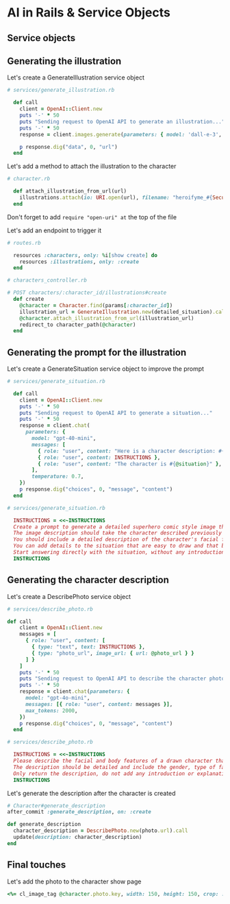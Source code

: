 # AI in Rails & Service Objects



## Service objects



## Generating the illustration

Let's create a GenerateIllustration service object

```rb
# services/generate_illustration.rb

  def call
    client = OpenAI::Client.new
    puts '-' * 50
    puts "Sending request to OpenAI API to generate an illustration..."
    puts '-' * 50
    response = client.images.generate(parameters: { model: 'dall-e-3', prompt: @situation })

    p response.dig("data", 0, "url")
  end
```


Let's add a method to attach the illustration to the character

```rb
# character.rb

  def attach_illustration_from_url(url)
    illustrations.attach(io: URI.open(url), filename: "heroifyme_#{SecureRandom.hex(8)}.png")
  end
```

Don't forget to add `require "open-uri" at` the top of the file


Let's add an endpoint to trigger it

```rb
# routes.rb

  resources :characters, only: %i[show create] do
    resources :illustrations, only: :create
  end
```


```rb
# characters_controller.rb

# POST characters/:character_id/illustrations#create
  def create
    @character = Character.find(params[:character_id])
    illustration_url = GenerateIllustration.new(detailed_situation).call
    @character.attach_illustration_from_url(illustration_url)
    redirect_to character_path(@character)
  end
```



## Generating the prompt for the illustration

Let's create a GenerateSituation service object to improve the prompt

```rb
# services/generate_situation.rb

  def call
    client = OpenAI::Client.new
    puts '-' * 50
    puts "Sending request to OpenAI API to generate a situation..."
    puts '-' * 50
    response = client.chat(
      parameters: {
        model: "gpt-40-mini",
        messages: [
          { role: "user", content: "Here is a character description: #{@character_description}"},
          { role: "user", content: INSTRUCTIONS },
          { role: "user", content: "The character is #{@situation}" },
        ],
        temperature: 0.7,
    })
    p response.dig("choices", 0, "message", "content")
  end
```


```rb
# services/generate_situation.rb

  INSTRUCTIONS = <<~INSTRUCTIONS
  Create a prompt to generate a detailed superhero comic style image that illustrates the situation in the next message.
  The image description should take the character described previously and make it the main protagonist of the image as a superhero.
  You should include a detailed description of the character's facial features so that it can be drawn accurately.
  You can add details to the situation that are easy to draw and that build on the original situation to make it more interesting or fun.
  Start answering directly with the situation, without any introduction or explanation.
  INSTRUCTIONS
```



## Generating the character description

Let's create a DescribePhoto service object

```rb
# services/describe_photo.rb

def call
    client = OpenAI::Client.new
    messages = [
      { role: "user", content: [
        { type: "text", text: INSTRUCTIONS },
        { type: "photo_url", image_url: { url: @photo_url } }
      ] }
    ]
    puts '-' * 50
    puts "Sending request to OpenAI API to describe the character photo..."
    puts '-' * 50
    response = client.chat(parameters: {
      model: "gpt-4o-mini",
      messages: [{ role: "user", content: messages }],
      max_tokens: 2000,
    })
    p response.dig("choices", 0, "message", "content")
  end
```


```rb
# services/describe_photo.rb

  INSTRUCTIONS = <<~INSTRUCTIONS
  Please describe the facial and body features of a drawn character that looks like the person in the photo.
  The description should be detailed and include the gender, type of facial hair, ethnicity and other facial features.
  Only return the description, do not add any introduction or explanations to your answer.
  INSTRUCTIONS
```


Let's generate the description after the character is created

```rb
# Character#generate_description
after_commit :generate_description, on: :create

def generate_description
  character_description = DescribePhoto.new(photo.url).call
  update(description: character_description)
end
```



## Final touches

Let's add the photo to the character show page

```rb
<%= cl_image_tag @character.photo.key, width: 150, height: 150, crop: :thumb, gravity: :face, class: 'avatar' %>
```